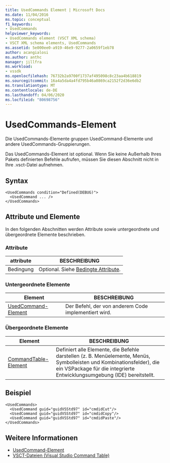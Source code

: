 ```yaml
---
title: UsedCommands Element | Microsoft Docs
ms.date: 11/04/2016
ms.topic: conceptual
f1_keywords:
- UsedCommands
helpviewer_keywords:
- UsedCommands element (VSCT XML schema)
- VSCT XML schema elements, UsedCommands
ms.assetid: 5e000ee0-a919-46e9-9277-2a0659f1eb78
author: acangialosi
ms.author: anthc
manager: jillfra
ms.workload:
- vssdk
ms.openlocfilehash: 76732b2a9700f1737af495098c8c23aa4b618819
ms.sourcegitcommit: 16a4a5da4a4fd795b46a0869ca2152f2d36e6db2
ms.translationtype: MT
ms.contentlocale: de-DE
ms.lasthandoff: 04/06/2020
ms.locfileid: "80698756"
---
```

# <a name="usedcommands-element"></a>UsedCommands-Element
Die UsedCommands-Elemente gruppen UsedCommand-Elemente und andere UsedCommands-Gruppierungen.

 Das UsedCommands-Element ist optional. Wenn Sie keine Außerhalb Ihres Pakets definierten Befehle aufrufen, müssen Sie diesen Abschnitt nicht in Ihre .vsct-Datei aufnehmen.

## <a name="syntax"></a>Syntax

```
<UsedCommands condition="Defined(DEBUG)">
  <UsedCommand ... />
</UsedCommands>
```

## <a name="attributes-and-elements"></a>Attribute und Elemente
 In den folgenden Abschnitten werden Attribute sowie untergeordnete und übergeordnete Elemente beschrieben.

### <a name="attributes"></a>Attribute

|attribute|BESCHREIBUNG|
|---------------|-----------------|
|Bedingung|Optional. Siehe [Bedingte Attribute](../extensibility/vsct-xml-schema-conditional-attributes.md).|

### <a name="child-elements"></a>Untergeordnete Elemente

|Element|BESCHREIBUNG|
|-------------|-----------------|
|[UsedCommand-Element](../extensibility/usedcommand-element.md)|Der Befehl, der von anderem Code implementiert wird.|

### <a name="parent-elements"></a>Übergeordnete Elemente

|Element|BESCHREIBUNG|
|-------------|-----------------|
|[CommandTable-Element](../extensibility/commandtable-element.md)|Definiert alle Elemente, die Befehle darstellen (z. B. Menüelemente, Menüs, Symbolleisten und Kombinationsfelder), die ein VSPackage für die integrierte Entwicklungsumgebung (IDE) bereitstellt.|

## <a name="example"></a>Beispiel

```
<UsedCommands>
  <UsedCommand guid="guidVSStd97" id="cmdidCut"/>
  <UsedCommand guid="guidVSStd97" id="cmdidCopy"/>
  <UsedCommand guid="guidVSStd97" id="cmdidPaste"/>
</UsedCommands>
```

## <a name="see-also"></a>Weitere Informationen
- [UsedCommand-Element](../extensibility/usedcommand-element.md)
- [VSCT-Dateien (Visual Studio Command Table)](../extensibility/internals/visual-studio-command-table-dot-vsct-files.md)
